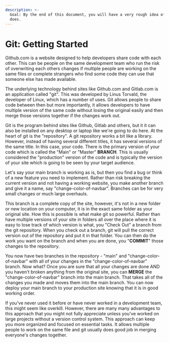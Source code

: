 ```yaml
---
description: >-
  Goal: By the end of this document, you will have a very rough idea of what git
  does.
---
```


# Git: Getting Started

Github.com is a website designed to help developers share code with each other. This can be people on the same development team who run the risk of overwriting each others changes if multiple people are working on the same files or complete strangers who find some code they can use that someone else has made available.&#x20;

The underlying technology behind sites like Github.com and Gitlab.com is an application called "git". This was developed by Linus Torvald, the developer of Linux, which has a number of uses. Git allows people to share code between then but more importantly, it allows developers to have multiple version of the same code without losing the original easily and then merge those versions together if the changes work out.

Git is the program behind sites like Github, Gitlab and others, but it it can also be installed on any desktop or laptop like we're going to do here. At the heart of git is the "repository". A git repository works a bit like a library. However, instead of having several different titles, it has several versions of the same title. In this case, your code. There is the primary version of your code which is called the "Main" or "Master" **BRANCH**. This is usually considered the "production" version of the code and is typically the version of your site which is going to be seen by your target audience.&#x20;

Let's say your main branch is working as is, but then you find a bug or think of a new feature you need to implement. Rather than risk breaking the current version and not having a working website, you make another branch and give it a name, say "change-color-of-navbar". Branches can be for very small changes or much large overhauls.&#x20;

This branch is a complete copy of the site, however, it's not in a new folder or new location on your computer, it is in the exact same folder as your original site. How this is possible is what make git so powerful. Rather than have multiple versions of your site in folders all over the place where it is easy to lose track of which version is what, you "Check Out" a branch from the git repository. When you check out a branch, git will pull the correct version out of the repository and put it in that folder. You can then do the work you want on the branch and when you are done, you "**COMMIT**" those changes to the repository.&#x20;

You now have two branches in the repository - "main" and "change-color-of-navbar" with all of your changes in the "change-color-of-navbar" branch. Now what? Once you are sure that all your changes are done AND you haven't broken anything from the original site, you can **MERGE** the "change-color-of-navbar" branch into the main branch. That takes all of the changes you made and moves them into the main branch. You can now deploy your main branch to your production site knowing that it is in good working order.&#x20;

If you've never used it before or have never worked in a development team, this might seem like overkill. However, there are many many advantages to this approach that you might not fully appreciate unless you've worked on large projects without a version control system. This approach can keep you more organized and focused on essential tasks. It allows multiple people to work on the same file and git usually does  good job in merging everyone's changes together.&#x20;
